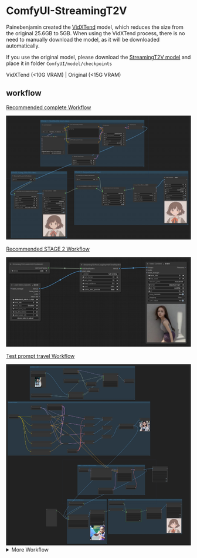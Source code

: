 # ComfyUI-StreamingT2V

Painebenjamin created the [VidXTend](https://huggingface.co/benjamin-paine/vidxtend) model, which reduces the size from the original 25.6GB to 5GB. When using the VidXTend process, there is no need to manually download the model, as it will be downloaded automatically.

If you use the original model, please download the [StreamingT2V model](https://huggingface.co/PAIR/StreamingT2V/blob/main/streaming_t2v.ckpt) and place it in folder `ComfyUI/model/checkpoints`

VidXTend (<10G VRAM) | Original (<15G VRAM)

## workflow

[Recommended complete Workflow](https://github.com/chaojie/ComfyUI_StreamingT2V/blob/main/workflow/wf_final.json)

<img src="workflow/wf_final.png" raw=true>

[Recommended STAGE 2 Workflow](https://github.com/chaojie/ComfyUI_StreamingT2V/blob/main/workflow/wf_VidXTend.json)

<img src="workflow/wf_VidXTend.png" raw=true>

[Test prompt travel Workflow](https://github.com/chaojie/ComfyUI_StreamingT2V/blob/main/workflow/wf_prompttravel.json)

<img src="workflow/wf_prompttravel.png" raw=true>

<details> <summary>More Workflow</summary>

### Step 1 (It's not necessary.) Generate short video (16x256x256):

You can freely generate a 16x256x256 video without using the process below. You can even use videos downloaded from the internet.

AnimateDiff Option: https://github.com/chaojie/ComfyUI_StreamingT2V/blob/main/workflow/wf_short_ad.json

<img src="workflow/wf_short_ad.png" raw=true>

Modelscope Option: https://github.com/chaojie/ComfyUI_StreamingT2V/blob/main/workflow/wf_short_ms.json

<img src="workflow/wf_short_ms.png" raw=true>

SVD Option: https://github.com/chaojie/ComfyUI_StreamingT2V/blob/main/workflow/wf_short_svd.json

<img src="workflow/wf_short_svd.png" raw=true>

### Step 2 Generate long video (nx256x256):

VidXTend Option: https://github.com/chaojie/ComfyUI_StreamingT2V/blob/main/workflow/wf_VidXTend.json

<img src="workflow/wf_VidXTend.png" raw=true>

Original Option: https://github.com/chaojie/ComfyUI_StreamingT2V/blob/main/workflow/wf_long.json

<img src="workflow/wf_long.png" raw=true>

### Step 3 Generate long enhanced video (nx512x512):

https://github.com/chaojie/ComfyUI_StreamingT2V/blob/main/workflow/wf_enhance.json

<img src="workflow/wf_enhance.png" raw=true>

### You can generate all by one workflow (MORE VRAM)

ModelscopeT2V (T2V)

https://github.com/chaojie/ComfyUI_StreamingT2V/blob/main/workflow/wf.json

<img src="workflow/wf.png" raw=true>

AnimateDiff (T2V)

https://github.com/chaojie/ComfyUI_StreamingT2V/blob/main/workflow/wf_ad.json

<img src="workflow/wf_ad.png" raw=true>

SVD (I2V)

https://github.com/chaojie/ComfyUI_StreamingT2V/blob/main/workflow/wf_svd.json

<img src="workflow/wf_svd.png" raw=true>

## [StreamingT2V](https://github.com/Picsart-AI-Research/StreamingT2V)

</details>